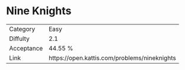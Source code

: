# Nine Knights

<table>
    <tr>
        <td>Category</td>
        <td>Easy</td>
    </tr>
    <tr>
        <td>Diffulty</td>
        <td>2.1</td>
    </tr>
    <tr>
        <td>Acceptance</td>
        <td>44.55 %</td>
    </tr>
    <tr>
        <td>Link</td>
        <td>https://open.kattis.com/problems/nineknights</td>
    </tr>
</table>
